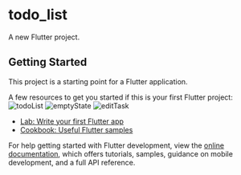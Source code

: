 # todo_list

A new Flutter project.

## Getting Started

This project is a starting point for a Flutter application.

A few resources to get you started if this is your first Flutter project:
![todoList](https://github.com/hooshyara/Flutter_todo_With_Hive/assets/149066719/aeb8ed31-4c7e-4c79-9b86-8684923a2b08)
![emptyState](https://github.com/hooshyara/Flutter_todo_With_Hive/assets/149066719/052f60df-6715-41dc-9a8e-dcadd6f9ac90)
![editTask](https://github.com/hooshyara/Flutter_todo_With_Hive/assets/149066719/e4c9ca1f-869f-49ee-8ca4-cb2cf0faa90a)

- [Lab: Write your first Flutter app](https://docs.flutter.dev/get-started/codelab)
- [Cookbook: Useful Flutter samples](https://docs.flutter.dev/cookbook)

For help getting started with Flutter development, view the
[online documentation](https://docs.flutter.dev/), which offers tutorials,
samples, guidance on mobile development, and a full API reference.

